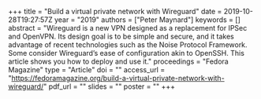 +++
title = "Build a virtual private network with Wireguard"
date = 2019-10-28T19:27:57Z
year = "2019"
authors = ["Peter Maynard"]
keywords = []
abstract = "Wireguard is a new VPN designed as a replacement for IPSec and OpenVPN. Its design goal is to be simple and secure, and it takes advantage of recent technologies such as the Noise Protocol Framework. Some consider Wireguard’s ease of configuration akin to OpenSSH. This article shows you how to deploy and use it."
proceedings = "Fedora Magazine"
type = "Article"
doi = ""
access_url = "https://fedoramagazine.org/build-a-virtual-private-network-with-wireguard/"
pdf_url = ""
slides = ""
poster = ""
+++
